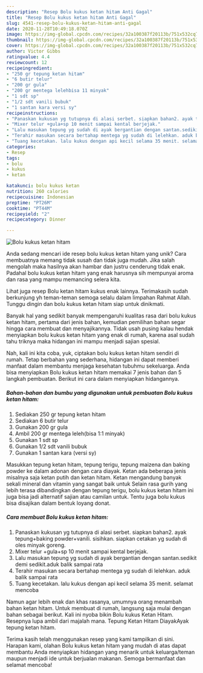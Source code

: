 ```yaml
---
description: "Resep Bolu kukus ketan hitam Anti Gagal"
title: "Resep Bolu kukus ketan hitam Anti Gagal"
slug: 4541-resep-bolu-kukus-ketan-hitam-anti-gagal
date: 2020-11-28T10:49:18.070Z
image: https://img-global.cpcdn.com/recipes/32a100387f20113b/751x532cq70/bolu-kukus-ketan-hitam-foto-resep-utama.jpg
thumbnail: https://img-global.cpcdn.com/recipes/32a100387f20113b/751x532cq70/bolu-kukus-ketan-hitam-foto-resep-utama.jpg
cover: https://img-global.cpcdn.com/recipes/32a100387f20113b/751x532cq70/bolu-kukus-ketan-hitam-foto-resep-utama.jpg
author: Victor Gibbs
ratingvalue: 4.4
reviewcount: 12
recipeingredient:
- "250 gr tepung ketan hitam"
- "6 butir telur"
- "200 gr gula"
- "200 gr mentega lelehbisa 11 minyak"
- "1 sdt sp"
- "1/2 sdt vanili bubuk"
- "1 santan kara versi sy"
recipeinstructions:
- "Panaskan kukusan yg tutupnya di alasi serbet. siapkan bahan2. ayak tepung+baking powder+vanili. sisihkan. siapkan cetakan yg sudah di oles minyak goreng."
- "Mixer telur +gula+sp 10 menit sampai kental berjejak."
- "Lalu masukan tepung yg sudah di ayak bergantian dengan santan.sedikit demi sedikit.aduk balik sampai rata"
- "Terahir masukan secara bertahap mentega yg sudah di lelehkan. aduk balik sampai rata"
- "Tuang kecetakan. lalu kukus dengan api kecil selama 35 menit. selamat mencoba"
categories:
- Resep
tags:
- bolu
- kukus
- ketan

katakunci: bolu kukus ketan 
nutrition: 260 calories
recipecuisine: Indonesian
preptime: "PT26M"
cooktime: "PT44M"
recipeyield: "2"
recipecategory: Dinner

---
```



![Bolu kukus ketan hitam](https://img-global.cpcdn.com/recipes/32a100387f20113b/751x532cq70/bolu-kukus-ketan-hitam-foto-resep-utama.jpg)

Anda sedang mencari ide resep bolu kukus ketan hitam yang unik? Cara membuatnya memang tidak susah dan tidak juga mudah. Jika salah mengolah maka hasilnya akan hambar dan justru cenderung tidak enak. Padahal bolu kukus ketan hitam yang enak harusnya sih mempunyai aroma dan rasa yang mampu memancing selera kita.

Lihat juga resep Bolu ketan hitam kukus enak lainnya. Terimakasih sudah berkunjung yh teman-teman semoga selalu dalam limpahan Rahmat Allah. Tunggu dingin dan bolu kukus ketan hitam siap untuk dinikmati.

Banyak hal yang sedikit banyak mempengaruhi kualitas rasa dari bolu kukus ketan hitam, pertama dari jenis bahan, kemudian pemilihan bahan segar hingga cara membuat dan menyajikannya. Tidak usah pusing kalau hendak menyiapkan bolu kukus ketan hitam yang enak di rumah, karena asal sudah tahu triknya maka hidangan ini mampu menjadi sajian spesial.


Nah, kali ini kita coba, yuk, ciptakan bolu kukus ketan hitam sendiri di rumah. Tetap berbahan yang sederhana, hidangan ini dapat memberi manfaat dalam membantu menjaga kesehatan tubuhmu sekeluarga. Anda bisa menyiapkan Bolu kukus ketan hitam memakai 7 jenis bahan dan 5 langkah pembuatan. Berikut ini cara dalam menyiapkan hidangannya.

<!--inarticleads1-->

##### Bahan-bahan dan bumbu yang digunakan untuk pembuatan Bolu kukus ketan hitam:

1. Sediakan 250 gr tepung ketan hitam
1. Sediakan 6 butir telur
1. Gunakan 200 gr gula
1. Ambil 200 gr mentega leleh(bisa 1:1 minyak)
1. Gunakan 1 sdt sp
1. Gunakan 1/2 sdt vanili bubuk
1. Gunakan 1 santan kara (versi sy)


Masukkan tepung ketan hitam, tepung terigu, tepung maizena dan baking powder ke dalam adonan dengan cara diayak. Ketan ada beberapa jenis misalnya saja ketan putih dan ketan hitam. Ketan mengandung banyak sekali mineral dan vitamin yang sangat baik untuk Selain rasa gurih yang lebih terasa dibandingkan dengan tepung terigu, bolu kukus ketan hitam ini juga bisa jadi alternatif sajian atau camilan untuk. Tentu juga bolu kukus bisa disajikan dalam bentuk loyang donat. 

<!--inarticleads2-->

##### Cara membuat Bolu kukus ketan hitam:

1. Panaskan kukusan yg tutupnya di alasi serbet. siapkan bahan2. ayak tepung+baking powder+vanili. sisihkan. siapkan cetakan yg sudah di oles minyak goreng.
1. Mixer telur +gula+sp 10 menit sampai kental berjejak.
1. Lalu masukan tepung yg sudah di ayak bergantian dengan santan.sedikit demi sedikit.aduk balik sampai rata
1. Terahir masukan secara bertahap mentega yg sudah di lelehkan. aduk balik sampai rata
1. Tuang kecetakan. lalu kukus dengan api kecil selama 35 menit. selamat mencoba


Namun agar lebih enak dan khas rasanya, umumnya orang menambah bahan ketan hitam. Untuk membuat di rumah, langsung saja mulai dengan bahan sebagai berikut. Kali ini nyoba bikin Bolu kukus Ketan Hitam. Resepnya lupa ambil dari majalah mana. Tepung Ketan Hitam DiayakAyak tepung ketan hitam. 

Terima kasih telah menggunakan resep yang kami tampilkan di sini. Harapan kami, olahan Bolu kukus ketan hitam yang mudah di atas dapat membantu Anda menyiapkan hidangan yang menarik untuk keluarga/teman maupun menjadi ide untuk berjualan makanan. Semoga bermanfaat dan selamat mencoba!
